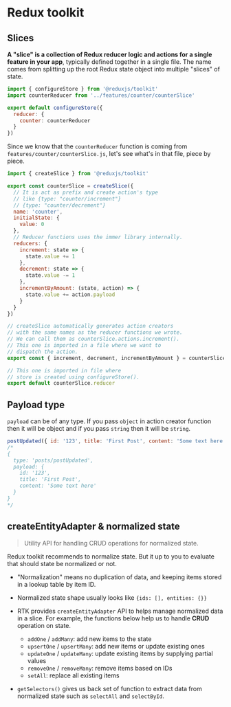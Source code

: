 # Redux toolkit

## Slices

**A "slice" is a collection of Redux reducer logic and actions for a single feature in your app**, typically defined together in a single file. The name comes from splitting up the root Redux state object into multiple "slices" of state.

```js
import { configureStore } from '@reduxjs/toolkit'
import counterReducer from '../features/counter/counterSlice'

export default configureStore({
  reducer: {
    counter: counterReducer
  }
})
```

Since we know that the `counterReducer` function is coming from `features/counter/counterSlice.js`, let's see what's in that file, piece by piece.

```js
import { createSlice } from '@reduxjs/toolkit'

export const counterSlice = createSlice({
  // It is act as prefix and create action's type
  // like {type: "counter/increment"}
  // {type: "counter/decrement"}
  name: 'counter',
  initialState: {
    value: 0
  },
  // Reducer functions uses the immer library internally.
  reducers: {
    increment: state => {
      state.value += 1
    },
    decrement: state => {
      state.value -= 1
    },
    incrementByAmount: (state, action) => {
      state.value += action.payload
    }
  }
})

// createSlice automatically generates action creators
// with the same names as the reducer functions we wrote.
// We can call them as counterSlice.actions.increment().
// This one is imported in a file where we want to
// dispatch the action.
export const { increment, decrement, incrementByAmount } = counterSlice.actions

// This one is imported in file where
// store is created using configureStore().
export default counterSlice.reducer
```

## Payload type

`payload` can be of any type. If you pass `object` in action creator function then it will be object and if you pass `string` then it will be `string`.

```js
postUpdated({ id: '123', title: 'First Post', content: 'Some text here' })
/*
{
  type: 'posts/postUpdated',
  payload: {
    id: '123',
    title: 'First Post',
    content: 'Some text here'
  }
}
*/
```

## createEntityAdapter & normalized state

> Utility API for handling CRUD operations for normalized state.

Redux toolkit recommends to normalize state. But it up to you to evaluate that should state be normalized or not.

- "Normalization" means no duplication of data, and keeping items stored in a lookup table by item ID.
- Normalized state shape usually looks like  `{ids: [], entities: {}}`
- RTK provides `createEntityAdapter` API to helps manage normalized data in a slice. For example, the functions below help us to handle **CRUD** operation on state.

    -   `addOne`  /  `addMany`: add new items to the state
    -   `upsertOne`  /  `upsertMany`: add new items or update existing ones
    -   `updateOne`  /  `updateMany`: update existing items by supplying partial values
    -   `removeOne`  /  `removeMany`: remove items based on IDs
    -   `setAll`: replace all existing items
- `getSelectors()` gives us back set of function to extract data from normalized state such as `selectAll` and `selectById`.
